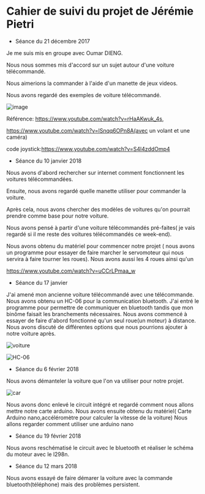 # Cahier de suivi du projet de Jérémie Pietri

* Séance du 21 décembre 2017

Je me suis mis en groupe avec Oumar DIENG.

Nous nous sommes mis d'accord sur un sujet autour d'une voiture télécommandé.

Nous aimerions la commander à l'aide d'un manette de jeux videos.

Nous avons regardé des exemples de voiture télécommandé.

![image](https://i.ytimg.com/vi/rHaAKwuk_4s/maxresdefault.jpg)








Référence:
https://www.youtube.com/watch?v=rHaAKwuk_4s,

https://www.youtube.com/watch?v=lSnqq6OPn8A(avec un volant et une caméra)

code joystick:https://www.youtube.com/watch?v=S4l4zddOmp4

* Séance du 10 janvier 2018

Nous avons d'abord rechercher sur internet comment fonctionnent les voitures télécommandées. 

Ensuite, nous avons regardé quelle manette utiliser pour commander la voiture.

Après cela, nous avons chercher des modèles de voitures qu'on pourrait prendre comme base pour notre voiture.

Nous avons pensé à partir d'une voiture télécommandés pré-faites( je vais regardé si il me reste des voitures télécommandés ce week-end).

Nous avons obtenu du matériel pour commencer notre projet ( nous avons un programme pour essayer de faire marcher le servomoteur qui nous servira à faire tourner les roues).
Nous avons aussi les  4 roues ainsi qu'un 


 https://www.youtube.com/watch?v=uCCrLPmaa_w
 * Séance du 17 janvier
 
 J'ai amené mon ancienne voiture télécommandé avec une télécommande. Nous avons obtenu un HC-06 pour la communication bluetooth.
 J'ai entré le programme pour permettre de communiquer en bluetooth tandis que mon binôme faisait les branchements nécessaires.
 Nous avons commencé à essayer de faire d'abord fonctionné qu'un seul roue(un moteur) à distance. Nous avons discuté de différentes options que nous pourrions ajouter à notre voiture après.
 
 ![voiture](https://zupimages.net/up/18/04/isvj.jpg)


 ![HC-06](https://zupimages.net/up/18/04/iijm.jpg)
 
 * Séance du 6 février 2018
 
 Nous avons démanteler la voiture que l'on va utiliser pour notre projet. 
 
 ![car](https://zupimages.net/up/18/06/lbie.jpg)
 
 Nous avons donc enlevé le circuit intégré et regardé comment nous allons mettre notre carte arduino. Nous avons ensuite obtenu du matériel( Carte Arduino nano,accéléromètre pour calculer la vitesse de la voiture)
 Nous allons regarder comment utiliser une arduino nano
 
 * Séance du 19 février 2018
 
 Nous avons reschématisé le circuit avec le bluetooth et réaliser le schéma du moteur avec le l298n.
 
 * Séance du 12 mars 2018
 
 Nous avons essayé de faire démarer la voiture avec la commande bluetooth(téléphone) mais des problèmes persistent.
